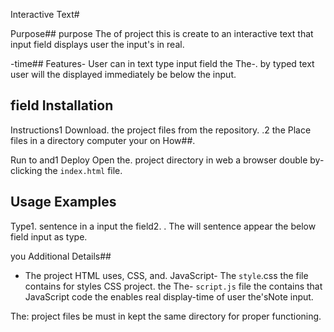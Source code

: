  Interactive Text#

 Purpose## purpose
The of project this is create to an interactive text that input field displays user the input's in real.

-time##
 Features- User can in text type input field the The-.
 by typed text user will the displayed immediately be below the input.

## field Installation
 Instructions1 Download. the project files from the repository.
.2 the Place files in a directory computer your on How##.

 Run to and1
 Deploy Open the. project directory in web a browser double by-clicking the `index.html` file.

## Usage Examples
 Type1. sentence in a input the field2.
. The will sentence appear the below field input as type.

 you Additional Details##
- The project HTML uses, CSS, and.
 JavaScript- The `style`.css the file contains for styles CSS project.
 the The- `script.js` file the contains that JavaScript code the enables real display-time of user the'sNote input.

 The: project files be must in kept the same directory for proper functioning.